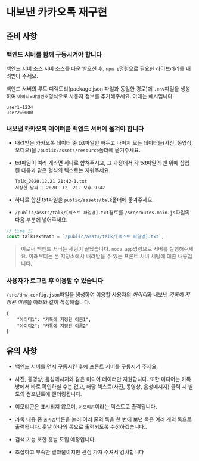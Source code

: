 # 내보낸 카카오톡 재구현

## 준비 사항

### 백엔드 서버를 함께 구동시켜야 합니다

[백엔드 서버 소스](https://github.com/bvv8808/dhw2020-back)
서버 소스를 다운 받으신 후, `npm i`명령으로 필요한 라이브러리를 내려받아 주세요.

백엔드 서버의 루트 디렉토리(package.json 파일과 동일한 경로)에 `.env`파일을 생성하여 `아이디=비밀번호`형식으로 사용자 정보를 추가해주세요. 아래는 예시입니다.

```
user1=1234
user2=0000
```

### 내보낸 카카오톡 데이터를 백엔드 서버에 옮겨야 합니다

- 내려받은 카카오톡 데이터 중 txt파일만 빼두고 나머지 모든 데이터들(사진, 동영상, 오디오)을 `/public/assets/resource`폴더에 옮겨주세요.

- txt파일이 여러 개라면 하나로 합쳐주시고, 그 과정에서 각 txt파일의 맨 위에 삽입된 다음과 같은 형식의 텍스트는 지워주세요.
  ```
  Talk_2020.12.21 21:42-1.txt
  저장한 날짜 : 2020. 12. 21. 오후 9:42
  ```
- 하나로 합친 txt파일을 `public/assets/talk`폴더에 옮겨주세요.
- `/public/assts/talk/[텍스트 파일명].txt`경로를 `/src/routes.main.js`파일의 다음 부분에 넣어주세요.

```javascript
// line 11
const talkTextPath = `/public/assts/talk/[텍스트 파일명].txt`;
```

> 이로써 백엔드 서버는 세팅이 끝났습니다. `node app`명령으로 서버를 실행해주세요. 아래부터는 본 저장소에서 내려받을 수 있는 프론트 서버 세팅에 대한 내용입니다.

### 사용자가 로그인 후 이용할 수 있습니다

`/src/dhw-config.json`파일을 생성하여 이용할 사용자의 *아이디*와 내보낸 *카톡에 지정된 이름*을 아래와 같이 작성해줍니다.

```
{
    "아이디1": "카톡에 지정된 이름1",
    "아이디2": "카톡에 지정된 이름2"
}
```

## 유의 사항

- 백엔드 서버를 먼저 구동시킨 후에 프론트 서버를 구동시켜 주세요.

- 사진, 동영상, 음성메시지와 같은 미디어 데이터만 지원합니다. 또한 미디어는 카톡방에서 바로 확인하실 수는 없고, 해당 텍스트(사진, 동영상, 음성메시지) 클릭 시 별도의 컴포넌트에 렌더링됩니다.

- 이모티콘은 표시되지 않으며, `이모티콘`이라는 텍스트로 출력됩니다.

- 카톡 내용 중 `줄바꿈`버튼을 눌러 여러 줄의 톡을 한 번에 보낸 톡은 여러 개의 톡으로 출력됩니다. 훗날 하나의 톡으로 출력되도록 수정하겠습니다..

- 검색 기능 또한 훗날 도입 예정입니다.

- 조잡하고 부족한 결과물이지만 관심 가져 주셔서 감사합니다
